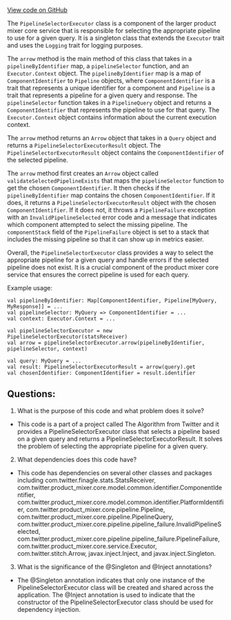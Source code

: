 [View code on GitHub](https://github.com/misbahsy/the-algorithm/product-mixer/core/src/main/scala/com/twitter/product_mixer/core/service/pipeline_selector_executor/PipelineSelectorExecutor.scala)

The `PipelineSelectorExecutor` class is a component of the larger product mixer core service that is responsible for selecting the appropriate pipeline to use for a given query. It is a singleton class that extends the `Executor` trait and uses the `Logging` trait for logging purposes. 

The `arrow` method is the main method of this class that takes in a `pipelineByIdentifier` map, a `pipelineSelector` function, and an `Executor.Context` object. The `pipelineByIdentifier` map is a map of `ComponentIdentifier` to `Pipeline` objects, where `ComponentIdentifier` is a trait that represents a unique identifier for a component and `Pipeline` is a trait that represents a pipeline for a given query and response. The `pipelineSelector` function takes in a `PipelineQuery` object and returns a `ComponentIdentifier` that represents the pipeline to use for that query. The `Executor.Context` object contains information about the current execution context.

The `arrow` method returns an `Arrow` object that takes in a `Query` object and returns a `PipelineSelectorExecutorResult` object. The `PipelineSelectorExecutorResult` object contains the `ComponentIdentifier` of the selected pipeline. 

The `arrow` method first creates an `Arrow` object called `validateSelectedPipelineExists` that maps the `pipelineSelector` function to get the chosen `ComponentIdentifier`. It then checks if the `pipelineByIdentifier` map contains the chosen `ComponentIdentifier`. If it does, it returns a `PipelineSelectorExecutorResult` object with the chosen `ComponentIdentifier`. If it does not, it throws a `PipelineFailure` exception with an `InvalidPipelineSelected` error code and a message that indicates which component attempted to select the missing pipeline. The `componentStack` field of the `PipelineFailure` object is set to a stack that includes the missing pipeline so that it can show up in metrics easier.

Overall, the `PipelineSelectorExecutor` class provides a way to select the appropriate pipeline for a given query and handle errors if the selected pipeline does not exist. It is a crucial component of the product mixer core service that ensures the correct pipeline is used for each query. 

Example usage:
```
val pipelineByIdentifier: Map[ComponentIdentifier, Pipeline[MyQuery, MyResponse]] = ...
val pipelineSelector: MyQuery => ComponentIdentifier = ...
val context: Executor.Context = ...

val pipelineSelectorExecutor = new PipelineSelectorExecutor(statsReceiver)
val arrow = pipelineSelectorExecutor.arrow(pipelineByIdentifier, pipelineSelector, context)

val query: MyQuery = ...
val result: PipelineSelectorExecutorResult = arrow(query).get
val chosenIdentifier: ComponentIdentifier = result.identifier
```
## Questions: 
 1. What is the purpose of this code and what problem does it solve? 
- This code is a part of a project called The Algorithm from Twitter and it provides a PipelineSelectorExecutor class that selects a pipeline based on a given query and returns a PipelineSelectorExecutorResult. It solves the problem of selecting the appropriate pipeline for a given query.

2. What dependencies does this code have? 
- This code has dependencies on several other classes and packages including com.twitter.finagle.stats.StatsReceiver, com.twitter.product_mixer.core.model.common.identifier.ComponentIdentifier, com.twitter.product_mixer.core.model.common.identifier.PlatformIdentifier, com.twitter.product_mixer.core.pipeline.Pipeline, com.twitter.product_mixer.core.pipeline.PipelineQuery, com.twitter.product_mixer.core.pipeline.pipeline_failure.InvalidPipelineSelected, com.twitter.product_mixer.core.pipeline.pipeline_failure.PipelineFailure, com.twitter.product_mixer.core.service.Executor, com.twitter.stitch.Arrow, javax.inject.Inject, and javax.inject.Singleton.

3. What is the significance of the @Singleton and @Inject annotations? 
- The @Singleton annotation indicates that only one instance of the PipelineSelectorExecutor class will be created and shared across the application. The @Inject annotation is used to indicate that the constructor of the PipelineSelectorExecutor class should be used for dependency injection.